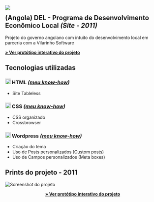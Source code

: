 

<img src="http://velameweb.com.br/git/config/images/monitor-with-margin.png" align="left" />


<h2>(Angola) DEL - Programa de Desenvolvimento Econômico Local <em>(Site - 2011)</em></h2>

<p>Projeto do governo angolano com intuito do desenvolvimento local em parceria com a Vilarinho Software</p>

<p>
  <a href="http://velameweb.com.br/projetos-sites/angola/DEL-2011/" target="_blank">
    <strong>» Ver protótipo interativo do projeto</strong>
  </a>
</p>

<h2>Tecnologias utilizadas</h2>

<h3><img src="http://velameweb.com.br/git/config/images/html-icon.png" alt="HTML ícone" height="18px" /> HTML <em>(<a href="https://github.com/tarcisovelame/meu-cv/tree/master/css" target="_blank">meu know-how</a>)</em></h3>
<ul>
    <li>Site Tableless</li>
</ul>

<h3><img src="http://velameweb.com.br/git/config/images/css-icon.png" alt="CSS ícone" height="18px" /> CSS <em>(<a href="https://github.com/tarcisovelame/meu-cv/tree/master/css" target="_blank">meu know-how</a>)</em></h3>
<ul>
    <li>CSS organizado</li>
    <li>Crossbrowser</li>
</ul>

<h3><img src="http://velameweb.com.br/git/config/images/wordpress-icon.png" alt="Wordpress ícone" height="18px" /> Wordpress <em>(<a href="https://github.com/tarcisovelame/meu-cv/tree/master/wordpress" target="_blank">meu know-how</a>)</em></h3>
<ul>
    <li>Criação do tema</li>
    <li>Uso de Posts personalizados (Custom posts)</li>
    <li>Uso de Campos personalizados (Meta boxes)</li>
</ul>

<h2>Prints do projeto - 2011</h2>

<img src="http://velameweb.com.br/projetos-sites/angola/DEL-2011/screenshot.jpg" alt="Screenshot do projeto">

<p align="center">
  <a href="http://velameweb.com.br/projetos-sites/angola/DEL-2011/" target="_blank">
    <strong>» Ver protótipo interativo do projeto</strong>
  </a>
</p>
